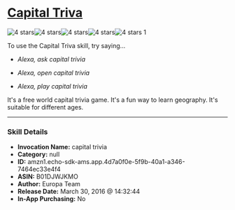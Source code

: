 # [Capital Triva](http://alexa.amazon.com/#skills/amzn1.echo-sdk-ams.app.4d7a0f0e-5f9b-40a1-a346-7464ec33e4f4)
![4 stars](../../images/ic_star_black_18dp_1x.png)![4 stars](../../images/ic_star_black_18dp_1x.png)![4 stars](../../images/ic_star_black_18dp_1x.png)![4 stars](../../images/ic_star_black_18dp_1x.png)![4 stars](../../images/ic_star_border_black_18dp_1x.png) 1

To use the Capital Triva skill, try saying...

* *Alexa, ask capital trivia*

* *Alexa, open capital trivia*

* *Alexa, play capital trivia*

It's a free world capital trivia game. It's a fun way to learn geography. It's suitable for different ages.

***

### Skill Details

* **Invocation Name:** capital trivia
* **Category:** null
* **ID:** amzn1.echo-sdk-ams.app.4d7a0f0e-5f9b-40a1-a346-7464ec33e4f4
* **ASIN:** B01DJWJKMO
* **Author:** Europa Team
* **Release Date:** March 30, 2016 @ 14:32:44
* **In-App Purchasing:** No
